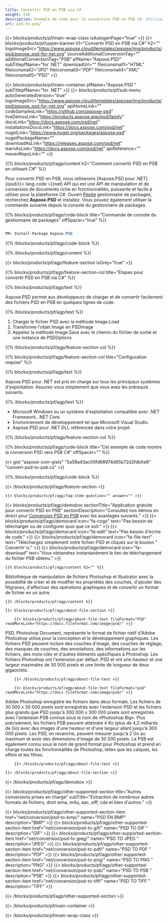 ```yaml
---
title: Convertir PSD en PSB via C#
weight: 210
description: Exemple de code pour la conversion PSD en PSB C#. Utilisez un exemple de code d'API pour la conversion par lots de fichiers PSD en PSB dans VB.NET, ASP.Net ou toute application basée sur .NET.
url: psd-to-psb/
---
```


{{< blocks/products/pf/main-wrap-class isAutogenPage="true" >}}
{{< blocks/products/pf/upper-banner h1="Convertir PSD en PSB via C#" h2="" logoImageSrc="https://www.aspose.cloud/templates/aspose/img/products/psd/aspose_psd-for-net.svg" sourceAdditionalConversionTag="" additionalConversionTag="PSB" pfName="Aspose.PSD" subTitlepfName="for .NET" downloadUrl="" fileiconsmall1="HTML" fileiconsmall2="JPG" fileiconsmall3="PDF" fileiconsmall4="XML" fileiconsmall5="PSD" >}}

{{< blocks/products/pf/main-container pfName="Aspose.PSD " subTitlepfName="for .NET" >}}
{{< blocks/products/pf/sub-menu autoGeneratedVersion="true" logoImageSrc="https://www.aspose.cloud/templates/aspose/img/products/psd/aspose_psd-for-net.svg" apiHomeLink="" codeSamplesLink="https://github.com/aspose-psd" liveDemosLink="https://products.aspose.app/psd/family" docsLink="https://docs.aspose.com/psd/net" installationsDocsLink="https://docs.aspose.com/psd/net" nugetLink="https://www.nuget.org/packages/aspose.psd" nugetPackageName="" downloadAsLink="https://releases.aspose.com/psd/net" learnAsLink="https://docs.aspose.com/psd/net" apiReference="" mavenRepoLink="" >}}

{{% blocks/products/pf/agp/content h2="Comment convertir PSD en PSB en utilisant C#" %}}

 Pour convertir PSD en PSB, nous utiliserons
 [Aspose.PSD pour .NET](/psd/{{< lang-code >}}net) 
 API qui est une API de manipulation et de conversion de documents riche en fonctionnalités, puissante et facile à utiliser pour la plateforme C#. Ouvert
 [Pépite](https://www.nuget.org/packages/aspose.psd) 
 gestionnaire de packages, recherchez
 **Aspose.PSD** 
 et installez. Vous pouvez également utiliser la commande suivante depuis la console du gestionnaire de packages.

{{% blocks/products/pf/agp/code-block title="Commande de console du gestionnaire de packages" offSpacer="true" %}}

```cs

PM> Install-Package Aspose.PSD

```

{{% /blocks/products/pf/agp/code-block %}}

{{% /blocks/products/pf/agp/content %}}

{{< blocks/products/pf/agp/feature-section isGrey="true" >}}

{{% blocks/products/pf/agp/feature-section-col title="Étapes pour convertir PSD en PSB via C#" %}}

{{% blocks/products/pf/agp/text %}}

 Aspose.PSD permet aux développeurs de charger et de convertir facilement des fichiers PSD en PSB en quelques lignes de code.

{{% /blocks/products/pf/agp/text %}}

1. Charger le fichier PSD avec la méthode Image.Load
1. Transforme l'objet Image en PSDImage
1. Appelez la méthode Image.Save avec le chemin du fichier de sortie et une instance de PSDOptions

{{% /blocks/products/pf/agp/feature-section-col %}}

{{% blocks/products/pf/agp/feature-section-col title="Configuration requise" %}}

{{% blocks/products/pf/agp/text %}}

 Aspose.PSD pour .NET est pris en charge sur tous les principaux systèmes d'exploitation. Assurez-vous simplement que vous avez les prérequis suivants.

{{% /blocks/products/pf/agp/text %}}

- Microsoft Windows ou un système d'exploitation compatible avec .NET Framework, .NET Core.
- Environnement de développement tel que Microsoft Visual Studio.
- Aspose.PSD pour .NET DLL référencée dans votre projet.

{{% /blocks/products/pf/agp/feature-section-col %}}

{{% blocks/products/pf/agp/code-block title="Cet exemple de code montre la conversion PSD vers PSB C#" offSpacer="" %}}

{{< gist "aspose-com-gists" "5a58a43ac00fd68974d95b72d2fdb5e8" "convert-psd-to-psb.cs" >}}

{{% /blocks/products/pf/agp/code-block %}}

{{< /blocks/products/pf/agp/feature-section >}}

    {{< blocks/products/pf/agp/faq-item question="" answer="" >}}
 

<!-- aboutfile Starts -->

{{< blocks/products/pf/agp/demobox sectionTitle="Application gratuite pour convertir PSD en PSB" sectionDescription="Consultez nos démos en direct pour [Conversion PSD en PSB](https://products.aspose.app/psd/conversion/psd-to-psb) avec les avantages suivants." >}}
        {{< blocks/products/pf/agp/democard icon="fa-cogs" text="Pas besoin de télécharger ou de configurer quoi que ce soit." >}}
        {{< blocks/products/pf/agp/democard icon="fa-edit" text="Pas besoin d'écrire de code." >}}
        {{< blocks/products/pf/agp/democard icon="fa-file-text" text="Téléchargez simplement votre fichier PSD et cliquez sur le bouton \" Convertir \»." >}}
        {{< blocks/products/pf/agp/democard icon="fa-download" text="Vous obtiendrez instantanément le lien de téléchargement du fichier PSB obtenu." >}}

    {{% blocks/products/pf/agp/content h2="" %}}

 Bibliothèque de manipulation de fichiers Photoshop et Illustrator avec la possibilité de créer et de modifier les propriétés des couches, d'ajouter des filigranes, d'effectuer des opérations graphiques et de convertir un format de fichier en un autre.



    {{% /blocks/products/pf/agp/content %}}

    {{< blocks/products/pf/agp/about-file-section >}}

        {{< blocks/products/pf/agp/about-file-text fileFormat="PSD" readMoreLink="https://docs.fileformat.com/image/psd/" >}}
PSD, Photoshop Document, représente le format de fichier natif d'Adobe Photoshop utilisé pour la conception et le développement graphiques. Les fichiers PSD peuvent inclure des couches d'image, des couches de réglage, des masques de couches, des annotations, des informations sur les fichiers, des mots-clés et d'autres éléments spécifiques à Photoshop. Les fichiers Photoshop ont l'extension par défaut .PSD et ont une hauteur et une largeur maximales de 30 000 pixels et une limite de longueur de deux gigaoctets.

        {{< /blocks/products/pf/agp/about-file-text >}}

        {{< blocks/products/pf/agp/about-file-text fileFormat="psb" readMoreLink="https://docs.fileformat.com/image/psb/" >}}
Adobe Photoshop enregistre les fichiers dans deux formats. Les fichiers de 30 000 x 30 000 pixels sont enregistrés avec l'extension PSD et les fichiers plus grands que PSD jusqu'à 300 000 x 300 000 pixels sont enregistrés avec l'extension PSB connue sous le nom de «Photoshop Big». Plus précisément, les fichiers PSB peuvent atteindre 4 Ko (plus de 4,2 milliards de Go) avec des images d'une hauteur et d'une largeur allant jusqu'à 300 000 pixels. Les PSD, en revanche, peuvent mesurer jusqu'à 2 Go au maximum et avoir des dimensions d'image de 30 000 pixels. Le PSB est également connu sous le nom de grand format pour Photoshop et prend en charge toutes les fonctionnalités de Photoshop, telles que les calques, les effets et les filtres.

        {{< /blocks/products/pf/agp/about-file-text >}}

    {{< /blocks/products/pf/agp/about-file-section >}}

{{< /blocks/products/pf/agp/demobox >}}

<!-- aboutfile Ends -->

{{< blocks/products/pf/agp/other-supported-section title="Autres conversions prises en charge" subTitle="Extraction de nombreux autres formats de fichiers, dont wma, m4q, aac, aiff, cda et bien d'autres." >}}

{{< blocks/products/pf/agp/other-supported-section-item href="net/conversion/psd-to-bmp/" name="PSD EN BMP" description="BMP" >}}
{{< blocks/products/pf/agp/other-supported-section-item href="net/conversion/psd-to-gif/" name="PSD TO GIF " description="GIF" >}}
{{< blocks/products/pf/agp/other-supported-section-item href="net/conversion/psd-to-jpeg/" name="PSD TO JPEG " description="JPEG" >}}
{{< blocks/products/pf/agp/other-supported-section-item href="net/conversion/psd-to-pdf/" name="PSD TO PDF " description="PDF" >}}
{{< blocks/products/pf/agp/other-supported-section-item href="net/conversion/psd-to-png/" name="PSD TO PNG " description="PNG" >}}
{{< blocks/products/pf/agp/other-supported-section-item href="net/conversion/psd-to-psb/" name="PSD TO PSB " description="PSB" >}}
{{< blocks/products/pf/agp/other-supported-section-item href="net/conversion/psd-to-tiff/" name="PSD TO TIFF " description="TIFF" >}}

{{< /blocks/products/pf/agp/other-supported-section >}}

{{< /blocks/products/pf/main-container >}}
    
{{< /blocks/products/pf/main-wrap-class >}}

